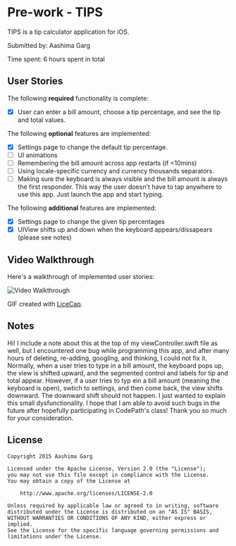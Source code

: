 # Pre-work - TIPS

TIPS is a tip calculator application for iOS.

Submitted by: Aashima Garg

Time spent: 6 hours spent in total

## User Stories

The following **required** functionality is complete:
* [X] User can enter a bill amount, choose a tip percentage, and see the tip and total values.

The following **optional** features are implemented:
* [X] Settings page to change the default tip percentage.
* [ ] UI animations
* [ ] Remembering the bill amount across app restarts (if <10mins)
* [ ] Using locale-specific currency and currency thousands separators.
* [ ] Making sure the keyboard is always visible and the bill amount is always the first responder. This way the user doesn't have to tap anywhere to use this app. Just launch the app and start typing.

The following **additional** features are implemented:

- [X] Settings page to change the given tip percentages 
- [X] UIView shifts up and down when the keyboard appears/dissapears (please see notes) 

## Video Walkthrough 

Here's a walkthrough of implemented user stories:

<img src='http://i.imgur.com/mX4szIg.gif?1' title='Video Walkthrough' width='' alt='Video Walkthrough' />

GIF created with [LiceCap](http://www.cockos.com/licecap/).

## Notes

Hi! I include a note about this at the top of my viewController.swift file as well, but I encountered one bug while programming this app, and after many hours of deleting, re-adding, googling, and thinking, I could not fix it. Normally, when a user tries to type in a bill amount, the keyboard pops up, the view is shifted upward, and the segmented control and labels for tip and total appear. However, if a user tries to typ ein a bill amount (meaning the keyboard is open), swtich to settings, and then come back, the view shifts downward. The downward shift should not happen. I just wanted to explain this small dysfunctionality. I hope that I am able to avoid such bugs in the future after hopefully participating in CodePath's class! Thank you so much for your consideration. 

## License

    Copyright 2015 Aashima Garg

    Licensed under the Apache License, Version 2.0 (the "License");
    you may not use this file except in compliance with the License.
    You may obtain a copy of the License at

        http://www.apache.org/licenses/LICENSE-2.0

    Unless required by applicable law or agreed to in writing, software
    distributed under the License is distributed on an "AS IS" BASIS,
    WITHOUT WARRANTIES OR CONDITIONS OF ANY KIND, either express or implied.
    See the License for the specific language governing permissions and
    limitations under the License.
